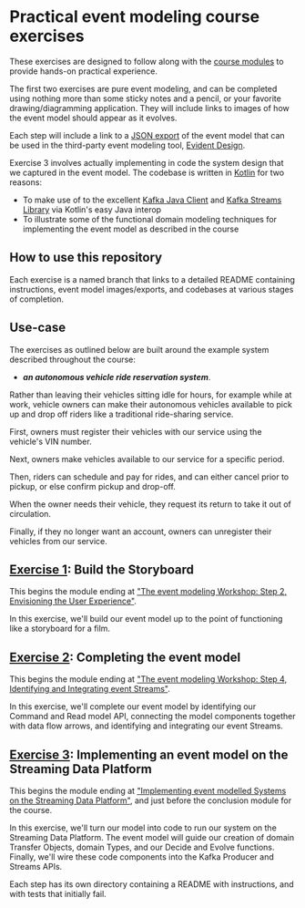 # Practical event modeling course exercises

These exercises are designed to follow along with the [course modules](https://www.youtube.com/playlist?list=PLa7VYi0yPIH2jkYeRenjKCMxODp8z6dPy)
to provide hands-on practical experience.  

The first two exercises are pure event modeling, and can be completed
using nothing more than some sticky notes and a pencil, or your
favorite drawing/diagramming application.  They will
include links to images of how the event model should appear as it 
evolves. 

Each step will include a link to a 
[JSON export](https://docs.onote.com/onote-docs/Latest/models/import-export-models.html) 
of the event model that can be used in the third-party event modeling tool, 
[Evident Design](https://evidentstack.com/).

Exercise 3 involves actually implementing in code the system design
that we captured in the event model.  The codebase is written in 
[Kotlin](https://kotlinlang.org/) for two reasons:

* To make use of to the excellent
  [Kafka Java Client](https://docs.confluent.io/kafka-clients/java/current/overview.html)
  and [Kafka Streams Library](https://docs.confluent.io/platform/current/streams/overview.html)
  via Kotlin's easy Java interop
* To illustrate some of the functional domain modeling techniques for
  implementing the event model as described in the course

## How to use this repository

Each exercise is a named branch that links to a detailed README containing instructions,
event model images/exports, and codebases at various stages
of completion.

## Use-case

The exercises as outlined below are built around the example system 
described throughout the course: 

* **_an autonomous vehicle ride reservation system_**. 

Rather than leaving their vehicles sitting idle for hours, for example 
while at work, vehicle owners can make their autonomous vehicles 
available to pick up and drop off riders like a traditional 
ride-sharing service.

First, owners must register their vehicles with our service using the
vehicle's VIN number.

Next, owners make vehicles available to our service for a specific
period.

Then, riders can schedule and pay for rides, and can either cancel
prior to pickup, or else confirm pickup and drop-off.

When the owner needs their vehicle, they request its return to take it
out of circulation.

Finally, if they no longer want an account, owners can unregister
their vehicles from our service.

## [Exercise 1](https://youtu.be/gNUIPMiUuMM?si=Tig26tbNBK3wDMdW): Build the Storyboard

This begins the module ending at ["The event
modeling Workshop: Step 2, Envisioning the User Experience"](https://youtu.be/o6cKBjUOzhs?si=ysSXxMbsp-7wRZDP).

In this exercise, we'll build our event model up to the point of
functioning like a storyboard for a film.

## [Exercise 2](https://youtu.be/Gx-ZjZiNiWs?si=3Wjnd3T52BJkCfHJ): Completing the event model

This begins the module ending at ["The event
modeling Workshop: Step 4, Identifying and Integrating event Streams"](https://youtu.be/vX08Qt5xHsY?si=7otnLFEeDMPJb_VV).

In this exercise, we'll complete our event model by identifying our
Command and Read model API, connecting the model components together
with data flow arrows, and identifying and integrating our event Streams.

## [Exercise 3](https://youtu.be/XqOG-2C8FzE?si=GqfRf-gXWFBGa7Um): Implementing an event model on the Streaming Data Platform

This begins the module ending at ["Implementing event modelled Systems on the Streaming Data Platform"](https://youtu.be/p-i6_FkEo5I?si=_rLVMB_rR-g7UF5x),
and just before the conclusion module for the course.

In this exercise, we'll turn our model into code to run our system on
the Streaming Data Platform. The event model will guide our creation
of domain Transfer Objects, domain Types, and our Decide and Evolve
functions. Finally, we'll wire these code components into the Kafka
Producer and Streams APIs.

Each step has its own directory containing a README with instructions,
and with tests that initially fail.
